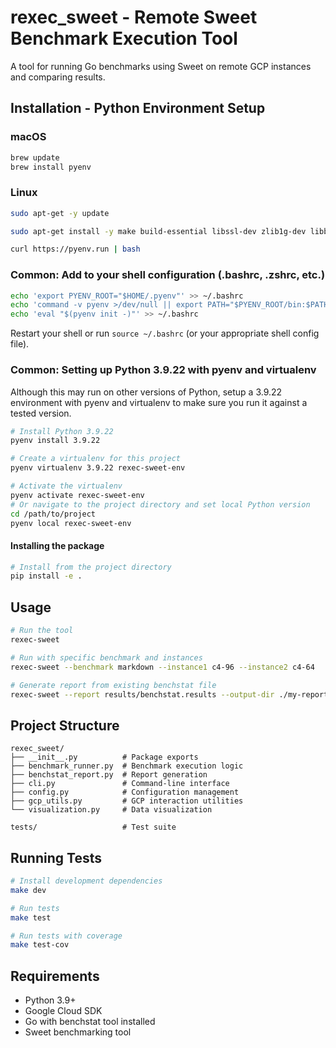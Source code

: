 # rexec_sweet - Remote Sweet Benchmark Execution Tool

A tool for running Go benchmarks using Sweet on remote GCP instances and comparing results.

## Installation - Python Environment Setup

### macOS

```bash
brew update
brew install pyenv
```

### Linux

```bash
sudo apt-get -y update

sudo apt-get install -y make build-essential libssl-dev zlib1g-dev libbz2-dev libreadline-dev libsqlite3-dev wget curl llvm libncurses5-dev libncursesw5-dev xz-utils tk-dev libffi-dev liblzma-dev

curl https://pyenv.run | bash
```

### Common:  Add to your shell configuration (.bashrc, .zshrc, etc.)
```bash
echo 'export PYENV_ROOT="$HOME/.pyenv"' >> ~/.bashrc
echo 'command -v pyenv >/dev/null || export PATH="$PYENV_ROOT/bin:$PATH"' >> ~/.bashrc
echo 'eval "$(pyenv init -)"' >> ~/.bashrc
```

Restart your shell or run `source ~/.bashrc` (or your appropriate shell config file).

### Common:  Setting up Python 3.9.22 with pyenv and virtualenv
Although this may run on other versions of Python, setup a 3.9.22 environment with pyenv and virtualenv to make sure you run it against a tested version.

```bash
# Install Python 3.9.22
pyenv install 3.9.22

# Create a virtualenv for this project
pyenv virtualenv 3.9.22 rexec-sweet-env

# Activate the virtualenv
pyenv activate rexec-sweet-env
# Or navigate to the project directory and set local Python version
cd /path/to/project
pyenv local rexec-sweet-env
```

#### Installing the package

```bash
# Install from the project directory
pip install -e .
```

## Usage

```bash
# Run the tool
rexec-sweet

# Run with specific benchmark and instances
rexec-sweet --benchmark markdown --instance1 c4-96 --instance2 c4-64

# Generate report from existing benchstat file
rexec-sweet --report results/benchstat.results --output-dir ./my-report
```

## Project Structure

```
rexec_sweet/
├── __init__.py          # Package exports
├── benchmark_runner.py  # Benchmark execution logic
├── benchstat_report.py  # Report generation
├── cli.py               # Command-line interface
├── config.py            # Configuration management
├── gcp_utils.py         # GCP interaction utilities
└── visualization.py     # Data visualization

tests/                   # Test suite
```

## Running Tests

```bash
# Install development dependencies
make dev

# Run tests
make test

# Run tests with coverage
make test-cov
```

## Requirements

- Python 3.9+
- Google Cloud SDK
- Go with benchstat tool installed
- Sweet benchmarking tool
